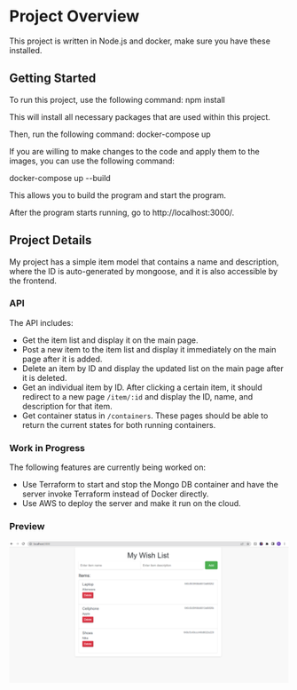 # Project Overview

This project is written in Node.js and docker, make sure you have these installed.

## Getting Started

To run this project, use the following command:
npm install

This will install all necessary packages that are used within this project.

Then, run the following command:
docker-compose up

If you are willing to make changes to the code and apply them to the images, you can use the following command:

docker-compose up --build

This allows you to build the program and start the program.

After the program starts running, go to http://localhost:3000/.

## Project Details

My project has a simple item model that contains a name and description, where the ID is auto-generated by mongoose, and it is also accessible by the frontend.

### API

The API includes:

- Get the item list and display it on the main page.
- Post a new item to the item list and display it immediately on the main page after it is added.
- Delete an item by ID and display the updated list on the main page after it is deleted.
- Get an individual item by ID. After clicking a certain item, it should redirect to a new page `/item/:id` and display the ID, name, and description for that item.
- Get container status in `/containers`. These pages should be able to return the current states for both running containers.

### Work in Progress

The following features are currently being worked on:

- Use Terraform to start and stop the Mongo DB container and have the server invoke Terraform instead of Docker directly.
- Use AWS to deploy the server and make it run on the cloud.

### Preview

![Preview image](preview.png "Preview image")
